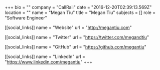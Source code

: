 +++
bio = ""
company = "CallRail"
date = "2016-12-20T02:39:13.569Z"
location = ""
name = "Megan Tiu"
title = "Megan Tiu"
subjects = []
role = "Software Engineer"

[[social_links]]
  name = "Website"
  url = "http://megantiu.com"

[[social_links]]
  name = "Twitter"
  url = "https://twitter.com/megandtiu"

[[social_links]]
  name = "GitHub"
  url = "https://github.com/megantiu"

[[social_links]]
  name = "LinkedIn"
  url = "https://www.linkedin.com/megantiu"
+++
